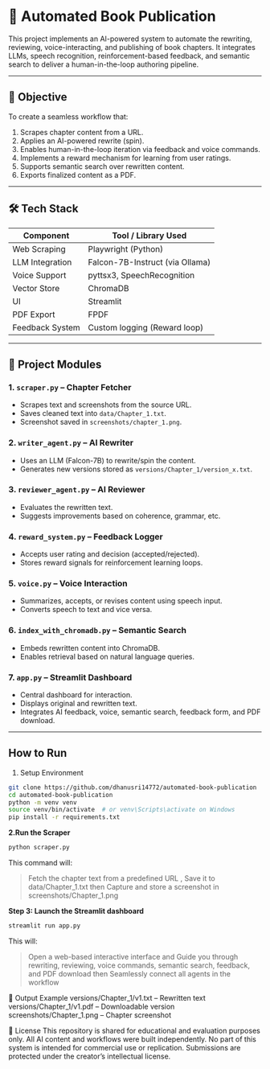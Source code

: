 # 📘 Automated Book Publication 

This project implements an AI-powered system to automate the rewriting, reviewing, voice-interacting, and publishing of book chapters. It integrates LLMs, speech recognition, reinforcement-based feedback, and semantic search to deliver a human-in-the-loop authoring pipeline.

---

## 🎯 Objective

To create a seamless workflow that:

1. Scrapes chapter content from a URL.
2. Applies an AI-powered rewrite (spin).
3. Enables human-in-the-loop iteration via feedback and voice commands.
4. Implements a reward mechanism for learning from user ratings.
5. Supports semantic search over rewritten content.
6. Exports finalized content as a PDF.

---



## 🛠️ Tech Stack

| Component            | Tool / Library Used             |
|----------------------|---------------------------------|
| Web Scraping         | Playwright (Python)             |
| LLM Integration      | Falcon-7B-Instruct (via Ollama) |
| Voice Support        | pyttsx3, SpeechRecognition      |
| Vector Store         | ChromaDB                        |
| UI                   | Streamlit                       |
| PDF Export           | FPDF                            |
| Feedback System      | Custom logging (Reward loop)    |

---



## 🧱 Project Modules

### 1. `scraper.py` – Chapter Fetcher
- Scrapes text and screenshots from the source URL.
- Saves cleaned text into `data/Chapter_1.txt`.
- Screenshot saved in `screenshots/chapter_1.png`.

### 2. `writer_agent.py` – AI Rewriter
- Uses an LLM (Falcon-7B) to rewrite/spin the content.
- Generates new versions stored as `versions/Chapter_1/version_x.txt`.

### 3. `reviewer_agent.py` – AI Reviewer
- Evaluates the rewritten text.
- Suggests improvements based on coherence, grammar, etc.

### 4. `reward_system.py` – Feedback Logger
- Accepts user rating and decision (accepted/rejected).
- Stores reward signals for reinforcement learning loops.

### 5. `voice.py` – Voice Interaction
- Summarizes, accepts, or revises content using speech input.
- Converts speech to text and vice versa.

### 6. `index_with_chromadb.py` – Semantic Search
- Embeds rewritten content into ChromaDB.
- Enables retrieval based on natural language queries.

### 7. `app.py` – Streamlit Dashboard
- Central dashboard for interaction.
- Displays original and rewritten text.
- Integrates AI feedback, voice, semantic search, feedback form, and PDF download.

---

## How to Run

1. Setup Environment
```bash
git clone https://github.com/dhanusri14772/automated-book-publication
cd automated-book-publication
python -m venv venv
source venv/bin/activate  # or venv\Scripts\activate on Windows
pip install -r requirements.txt
```

**2.Run the Scraper**
```bash
python scraper.py
```
This command will:

> Fetch the chapter text from a predefined URL , 
> Save it to data/Chapter_1.txt then 
> Capture and store a screenshot in screenshots/Chapter_1.png

**Step 3: Launch the Streamlit dashboard**
```bash
streamlit run app.py
```
This will:

> Open a web-based interactive interface and 
> Guide you through rewriting, reviewing, voice commands, semantic search, feedback, and PDF download then
> Seamlessly connect all agents in the workflow




📂 Output Example
versions/Chapter_1/v1.txt – Rewritten text
versions/Chapter_1/v1.pdf – Downloadable version
screenshots/Chapter_1.png – Chapter screenshot




🔐 License
This repository is shared for educational and evaluation purposes only. All AI content and workflows were built independently. No part of this system is intended for commercial use or replication. Submissions are protected under the creator’s intellectual license.


